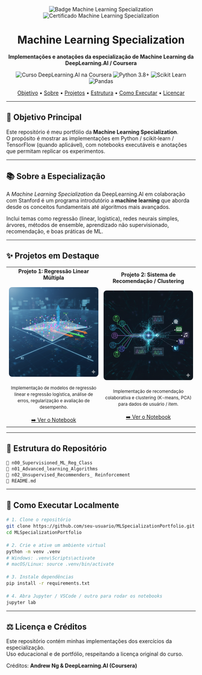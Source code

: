 <p align="center">
<img src="assets/stanford.png" alt="Badge Machine Learning Specialization" height="100">   
<img src="assets/dp.ai.png" alt="Certificado Machine Learning Specialization" height="100">
</p>

<h1 align="center">Machine Learning Specialization</h1>

<p align="center">
  <strong>Implementações e anotações da especialização de Machine Learning da DeepLearning.AI / Coursera</strong>
</p>

<p align="center">
<img src="https://img.shields.io/badge/DeepLearning.AI-Coursera-0056D2?style=for-the-badge&logo=coursera" alt="Curso DeepLearning.AI na Coursera">
<img src="https://img.shields.io/badge/Python-3.8+-3776AB?style=for-the-badge&logo=python" alt="Python 3.8+">
<img src="https://img.shields.io/badge/Scikit--Learn-0.24+-F7931E?style=for-the-badge&logo=scikit-learn" alt="Scikit Learn">
<img src="https://img.shields.io/badge/Pandas-1.x-150458?style=for-the-badge&logo=pandas" alt="Pandas">
</p>

<p align="center">
  <a href="#-objetivo-principal">Objetivo</a> •
  <a href="#-sobre-a-especialização">Sobre</a> •
  <a href="#-projetos-em-destaque">Projetos</a> •
  <a href="#-estrutura-do-repositório">Estrutura</a> •
  <a href="#-como-executar-localmente">Como Executar</a> •
  <a href="#-licença-e-créditos">Licençar</a>
</p>

---

## 🎯 Objetivo Principal

Este repositório é meu portfólio da **Machine Learning Specialization**.  
O propósito é mostrar as implementações em Python / scikit‑learn / TensorFlow (quando aplicável), com notebooks executáveis e anotações que permitam replicar os experimentos.

---

## 📚 Sobre a Especialização

A *Machine Learning Specialization* da DeepLearning.AI em colaboração com Stanford é um programa introdutório a **machine learning** que aborda desde os conceitos fundamentais até algoritmos mais avançados. 

Inclui temas como regressão (linear, logística), redes neurais simples, árvores, métodos de ensemble, aprendizado não supervisionado, recomendação, e boas práticas de ML.

---

## ✨ Projetos em Destaque

<table>
<tr>
<td align="center" width="50%">
<strong>Projeto 1: Regressão Linear Múltipla</strong><br/><br/>
<img src="assets/RegLinMult.png" alt="Projeto Regressão / Classificação" width="360" style="border-radius: 8px;"><br/><br/>
<small>Implementação de modelos de regressão linear e regressão logística, análise de erros, regularização e avaliação de desempenho.</small><br/><br/>
<a href="https://github.com/gaab-braga/ML-Specialization/blob/main/n00_Supervisioned_ML_Reg_Class/n02_Multiple_Linear_Regression/n02_C1_W2_Lab04_FeatEng_PolyReg_Soln.ipynb">➡️ Ver o Notebook</a>
</td>

<td align="center" width="50%">
<strong>Projeto 2: Sistema de Recomendação / Clustering</strong><br/><br/>
<img src="assets/recomend.png" alt="Projeto Recomendação / Clustering" width="360" style="border-radius: 8px;"><br/><br/>
<small>Implementação de recomendação colaborativa e clustering (K-means, PCA) para dados de usuário / item.</small><br/><br/>
<a href="https://github.com/gaab-braga/ML-Specialization/blob/main/n02_Unsupervised_Recommenders_%20Reinforcement/n02_Collaborative_filtering/HandsOn_C3_W2_Collaborative_RecSys_Assignment.ipynb">➡️ Ver o Notebook</a>
</td>
</tr>
</table>

---

## 📂 Estrutura do Repositório

```
📁 n00_Supervisioned_ML_Reg_Class
📁 n01_Advanced_learning_Algorithms
📁 n02_Unsupervised_Recommenders_ Reinforcement
📄 README.md
```

---

## 🚀 Como Executar Localmente

```bash
# 1. Clone o repositório
git clone https://github.com/seu-usuario/MLSpecializationPortfolio.git
cd MLSpecializationPortfolio

# 2. Crie e ative um ambiente virtual
python -m venv .venv
# Windows: .venv\Scripts\activate
# macOS/Linux: source .venv/bin/activate

# 3. Instale dependências
pip install -r requirements.txt

# 4. Abra Jupyter / VSCode / outro para rodar os notebooks
jupyter lab
```

---

## ⚖️ Licença e Créditos
Este repositório contém minhas implementações dos exercícios da especialização.  
Uso educacional e de portfólio, respeitando a licença original do curso.  

Créditos: **Andrew Ng & DeepLearning.AI (Coursera)**  